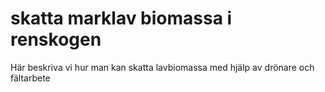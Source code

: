 # skatta marklav biomassa i renskogen
Här beskriva vi hur man kan skatta lavbiomassa med hjälp av drönare och fältarbete

